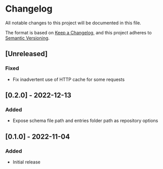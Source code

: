 # Changelog
All notable changes to this project will be documented in this file.

The format is based on [Keep a Changelog](https://keepachangelog.com/en/1.0.0/),
and this project adheres to [Semantic Versioning](https://semver.org/spec/v2.0.0.html).

## [Unreleased]

### Fixed
- Fix inadvertent use of HTTP cache for some requests

## [0.2.0] - 2022-12-13

### Added
- Expose schema file path and entries folder path as repository options

## [0.1.0] - 2022-11-04

### Added
- Initial release
